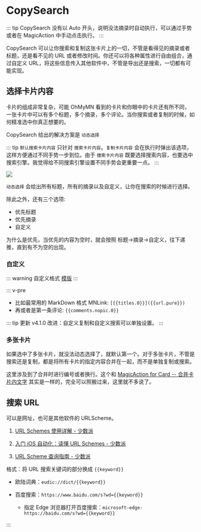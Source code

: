 # CopySearch

::: tip
CopySearch 没有以 Auto 开头，说明没法摘录时自动执行，可以通过手势或者在 MagicAction 中手动点击执行。
:::

CopySearch 可以让你搜索和复制这张卡片上的一切，不管是看得见的摘录或者标题，还是看不见的 URL 或者修改时间。你还可以将各种属性进行自由组合，通过自定义 URL，将这些信息传入其他软件中，不管是导出还是搜索，一切都有可能实现。

## 选择卡片内容

卡片的组成非常复杂，可能 OhMyMN 看到的卡片和你眼中的卡片还有所不同，一张卡片中可以有多个标题，多个摘录，多个评论。当你搜索或者复制的时候，如何精准选中你真正想要的。

CopySearch 给出的解决方案是 `动态选择`

::: tip
`默认搜索卡片内容` 只针对 `搜索卡片内容`。`复制卡片内容` 会在执行时弹出该选项，这样方便通过不同手势一步到位。由于 `搜索卡片内容` 既要选择搜索内容，也要选中搜索引擎。我觉得给不同搜索引擎设置不同手势会更重要一点。
:::

![](https://testmnbbs.oss-cn-zhangjiakou.aliyuncs.com/pic20220731122447.png?x-oss-process=base_webp)

`动态选择` 会给出所有标题，所有的摘录以及自定义，让你在搜索的时候进行选择。

除此之外，还有三个选项:

- 优先标题
- 优先摘录
- 自定义

为什么是优先，当优先的内容为空时，就会按照 标题->摘录->自定义，往下递推，直到有不为空的出现。

### 自定义

::: warning 自定义格式
[模版](../custom.md#模版)
:::

::: v-pre

- 比如最常用的 MarkDown 格式 MNLink: `[{{titles.0}}]({{url.pure}})`
- 再或者是第一条评论: `{{comments.nopic.0}}`

::: tip 更新
v4.1.0 改进：自定义复制和自定义搜索可以单独设置。
:::

### 多张卡片

如果选中了多张卡片，就没法动态选择了，就默认第一个。对于多张卡片，不管是搜索还是复制，都是将所有卡片的指定内容合并在一起，而不是单独复制或搜索。

这里涉及到了合并时进行编号或者换行。这个和 [MagicAction for Card -- 合并卡片内文字](magicaction4card.md#合并卡片内文字) 其实是一样的，完全可以照搬过来，这里就不多说了。

## 搜索 URL

可以是网址，也可是其他软件的 URLScheme。

1. [URL Schemes 使用详解 - 少数派](https://sspai.com/post/31500#07)

2. [入门 iOS 自动化：读懂 URL Schemes - 少数派](https://sspai.com/post/44591)

3. [URL Scheme 查询指南 - 少数派](https://sspai.com/post/66334)

格式：将 URL 搜索关键词的部分换成 `{{keyword}}`

- 欧陆词典：`eudic://dict/{{keyword}}`
- 百度搜索：`https://www.baidu.com/s?wd={{keyword}}`

  - 指定 Edge 浏览器打开百度搜索：`microsoft-edge-https://baidu.com/s?wd={{keyword}}`

:::
